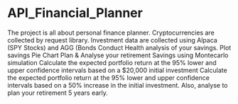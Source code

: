 # API_Financial_Planner
The project is all about personal finance planner.
Cryptocurrencies are collected by request library.
Investment data are collected using Alpaca (SPY Stocks) and AGG (Bonds
Conduct Health analysis of your savings.
Plot savings Pie Chart
Plan & Analyse your retirement Savings using Montecarlo simulation
Calculate the expected portfolio return at the 95% lower and upper confidence intervals based on a $20,000 initial investment
Calculate the expected portfolio return at the 95% lower and upper confidence intervals based on a 50% increase in the initial investment.
Also, analyse to plan your retirement 5 years early.
